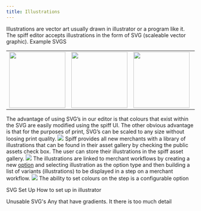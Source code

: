 ```yaml
---
title: Illustrations
---
```


Illustrations are vector art usually drawn in illustrator or a program like it. The spiff editor accepts illustrations in the form of SVG (scaleable vector graphic). 
Example SVGS

<table><tr>
<td>  <img src="http://help.spiff.com.au/user/pages/03.Spiff-Concepts/05.Asset-Library/ladybug.svg" width="150" /></td>
<td> <img src="http://help.spiff.com.au/user/pages/03.Spiff-Concepts/05.Asset-Library/bee%201.svg" width="150" />  </td>
<td>  <img src="http://help.spiff.com.au/user/pages/03.Spiff-Concepts/05.Asset-Library/dragon%20fly.svg" width="150" /></td>
<td> <img src="http://help.spiff.com.au/user/pages/03.Spiff-Concepts/05.Asset-Library/firework%208.svg" width="150" /> </td>
<td> <img src="http://help.spiff.com.au/user/pages/03.Spiff-Concepts/05.Asset-Library/Happy%20Birthday%208.svg" width="150" /></td>
</tr></table>


The advantage of using SVG’s in our editor is that colours that exist within the SVG are easily modified using the spiff UI. The other obvious advantage is that for the purposes of print, SVG’s can be scaled to any size without loosing print quality.
![](Screen%20Shot%202020-03-25%20at%204.27.57%20pm.png)
Spiff provides all new merchants with a library of illustrations that can be found in their asset gallery by checking the public assets check box. The user can store their illustrations in the spiff asset gallery. 
![](Screen%20Shot%202020-05-05%20at%207.33.32%20am.png)
The illustrations are linked to merchant workflows by creating a new [option](http://help.spiff.com.au/spiff-20concepts/options) and selecting illustration as the option type and then building a list of variants (illustrations) to be displayed in a step on a merchant workflow. 
![](Screen%20Shot%202020-05-05%20at%207.35.55%20am.png)
The ability to set colours on the step is a configurable option

SVG Set Up 
How to set up in illustrator

Unusable SVG's 
Any that have gradients. It there is too much detail
